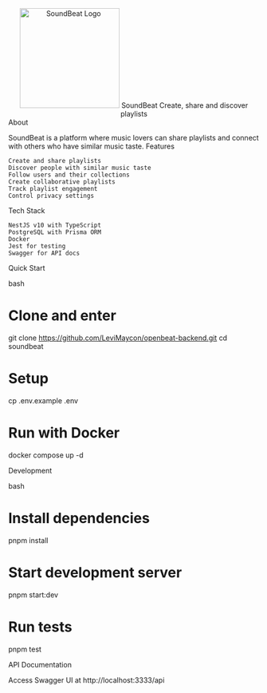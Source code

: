 <div align="center"> <img src="https://i.imgur.com/5UELrjO.png" alt="SoundBeat Logo" width="200"/>
SoundBeat
Create, share and discover playlists
</div>
About

SoundBeat is a platform where music lovers can share playlists and connect with others who have similar music taste.
Features

    Create and share playlists
    Discover people with similar music taste
    Follow users and their collections
    Create collaborative playlists
    Track playlist engagement
    Control privacy settings

Tech Stack

    NestJS v10 with TypeScript
    PostgreSQL with Prisma ORM
    Docker
    Jest for testing
    Swagger for API docs

Quick Start

bash

# Clone and enter
git clone https://github.com/LeviMaycon/openbeat-backend.git
cd soundbeat

# Setup
cp .env.example .env

# Run with Docker
docker compose up -d

Development

bash

# Install dependencies
pnpm install

# Start development server
pnpm start:dev

# Run tests
pnpm test

API Documentation

Access Swagger UI at http://localhost:3333/api

